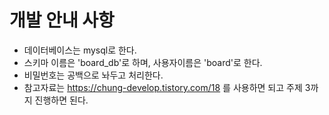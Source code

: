# 개발 안내 사항
- 데이터베이스는 mysql로 한다.
- 스키마 이름은 'board_db'로 하며, 사용자이름은 'board'로 한다.
- 비밀번호는 공백으로 놔두고 처리한다.
- 참고자료는 https://chung-develop.tistory.com/18 를 사용하면 되고 주제 3까지 진행하면 된다.